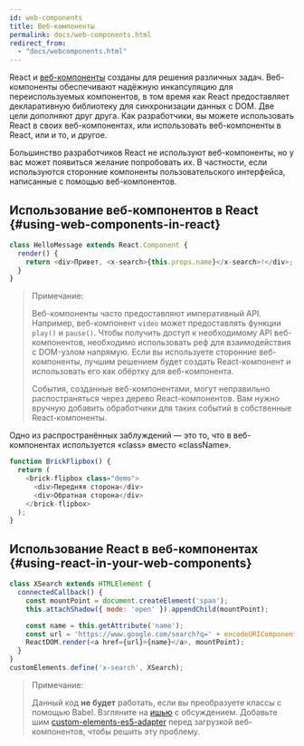 ```yaml
---
id: web-components
title: Веб-компоненты
permalink: docs/web-components.html
redirect_from:
  - "docs/webcomponents.html"
---
```


React и [веб-компоненты](https://developer.mozilla.org/ru/docs/Web/Web_Components) созданы для решения различных задач. Веб-компоненты обеспечивают надёжную инкапсуляцию для переиспользуемых компонентов, в том время как React предоставляет декларативную библиотеку для синхронизации данных c DOM. Две цели дополняют друг друга. Как разработчики, вы можете использовать React в своих веб-компонентах, или использовать веб-компоненты в React, или и то, и другое.

Большинство разработчиков React не используют веб-компоненты, но у вас может появиться желание попробовать их. В частности, если используются сторонние компоненты пользовательского интерфейса, написанные с помощью веб-компонентов.

## Использование веб-компонентов в React {#using-web-components-in-react}

```javascript
class HelloMessage extends React.Component {
  render() {
    return <div>Привет, <x-search>{this.props.name}</x-search>!</div>;
  }
}
```

> Примечание:
>
> Веб-компоненты часто предоставляют императивный API. Например, веб-компонент `video` может предоставлять функции `play()` и `pause()`. Чтобы получить доступ к необходимому API веб-компонентов, необходимо использовать реф для взаимодействия с DOM-узлом напрямую. Если вы используете сторонние веб-компоненты, лучшим решением будет создать React-компонент и использовать его как обёртку для веб-компонента.
>
> События, созданные веб-компонентами, могут неправильно распостраняться через дерево React-компонентов.
> Вам нужно вручную добавить обработчики для таких событий в собственные React-компоненты.

Одно из распространённых заблуждений — это то, что в веб-компонентах используется «class» вместо «className».

```javascript
function BrickFlipbox() {
  return (
    <brick-flipbox class="demo">
      <div>Передняя сторона</div>
      <div>Обратная сторона</div>
    </brick-flipbox>
  );
}
```

## Использование React в веб-компонентах {#using-react-in-your-web-components}

```javascript
class XSearch extends HTMLElement {
  connectedCallback() {
    const mountPoint = document.createElement('span');
    this.attachShadow({ mode: 'open' }).appendChild(mountPoint);

    const name = this.getAttribute('name');
    const url = 'https://www.google.com/search?q=' + encodeURIComponent(name);
    ReactDOM.render(<a href={url}>{name}</a>, mountPoint);
  }
}
customElements.define('x-search', XSearch);
```

>Примечание:
>
>Данный код **не будет** работать, если вы преобразуете классы с помощью Babel. Взгляните на [ишью](https://github.com/w3c/webcomponents/issues/587) с обсуждением.
>Добавьте шим [custom-elements-es5-adapter](https://github.com/webcomponents/webcomponentsjs#custom-elements-es5-adapterjs) перед загрузкой веб-компонентов, чтобы решить эту проблему.
